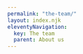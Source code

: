 ```yaml
---
permalink: "the-team/"
layout: index.njk
eleventyNavigation:
  key: The team
  parent: About us
---
```

